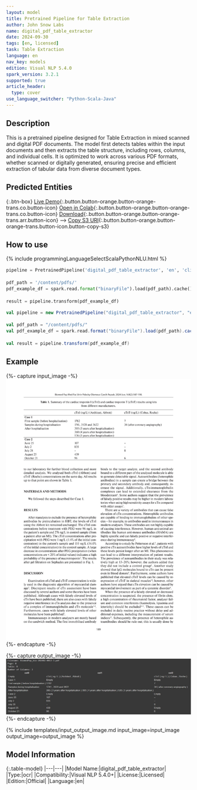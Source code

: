 ```yaml
---
layout: model
title: Pretrained Pipeline for Table Extraction
author: John Snow Labs
name: digital_pdf_table_extractor
date: 2024-09-30
tags: [en, licensed]
task: Table Extraction
language: en
nav_key: models
edition: Visual NLP 5.4.0
spark_version: 3.2.1
supported: true
article_header:
  type: cover
use_language_switcher: "Python-Scala-Java"
---
```


## Description

This is a pretrained pipeline designed for Table Extraction in mixed scanned and digital PDF documents. The model first detects tables within the input documents and then extracts the table structure, including rows, columns, and individual cells. It is optimized to work across various PDF formats, whether scanned or digitally generated, ensuring precise and efficient extraction of tabular data from diverse document types.


## Predicted Entities

{:.btn-box}
[Live Demo](https://demo.johnsnowlabs.com/ocr/PP_DIGITAL_PDF_TABLE_EXTRACTOR/){:.button.button-orange.button-orange-trans.co.button-icon}
[Open in Colab](https://github.com/JohnSnowLabs/spark-ocr-workshop/blob/master/jupyter/Cards/SparkOcrPretrainedPipelinesMixedScannedDigitalPdf.ipynb){:.button.button-orange.button-orange-trans.co.button-icon}
[Download](https://s3.amazonaws.com/auxdata.johnsnowlabs.com/clinical/ocr/digital_pdf_table_extractor_en_5.3.2_3.0_1715800396000.zip){:.button.button-orange.button-orange-trans.arr.button-icon} -->
[Copy S3 URI](s3://auxdata.johnsnowlabs.com/clinical/ocr/digital_pdf_table_extractor_en_5.3.2_3.0_1715800396000.zip){:.button.button-orange.button-orange-trans.button-icon.button-copy-s3}


## How to use

<div class="tabs-box" markdown="1">
{% include programmingLanguageSelectScalaPythonNLU.html %}

```python
pipeline = PretrainedPipeline('digital_pdf_table_extractor', 'en', 'clinical/ocr')

pdf_path = '/content/pdfs/'
pdf_example_df = spark.read.format("binaryFile").load(pdf_path).cache()

result = pipeline.transform(pdf_example_df)
```
```scala
val pipeline = new PretrainedPipeline("digital_pdf_table_extractor", "en", "clinical/ocr")

val pdf_path = "/content/pdfs/"
val pdf_example_df = spark.read.format("binaryFile").load(pdf_path).cache()

val result = pipeline.transform(pdf_example_df)
```
</div>

## Example

{%- capture input_image -%}
![Screenshot](/assets/images/examples_ocr/BiomedPap_bio-202402-0013-3.jpg)
{%- endcapture -%}

{%- capture output_image -%}
![Screenshot](/assets/images/examples_ocr/BiomedPap_bio-202402-0013-3-output.jpg)
{%- endcapture -%}

{% include templates/input_output_image.md
input_image=input_image
output_image=output_image
%}

## Model Information

{:.table-model}
|---|---|
|Model Name:|digital_pdf_table_extractor|
|Type:|ocr|
|Compatibility:|Visual NLP 5.4.0+|
|License:|Licensed|
|Edition:|Official|
|Language:|en|


